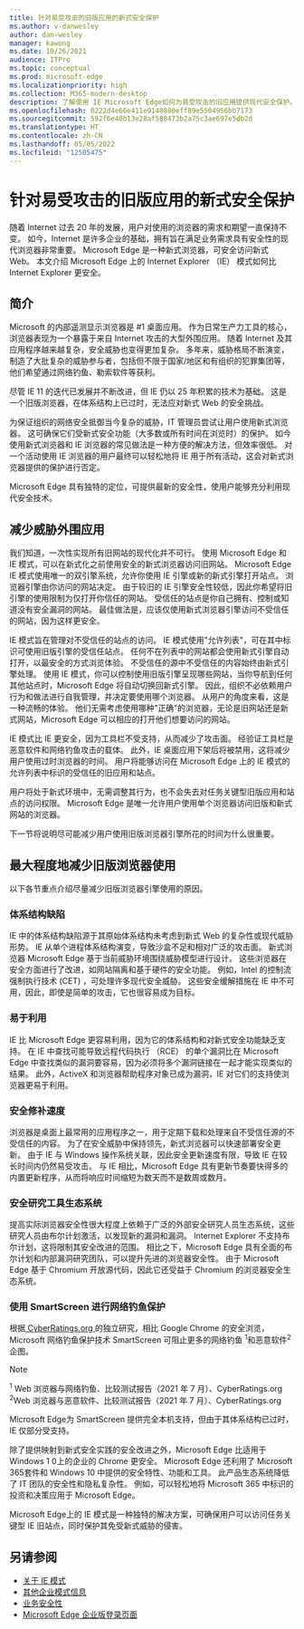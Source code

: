 ```yaml
---
title: 针对易受攻击的旧版应用的新式安全保护
ms.author: v-danwesley
author: dan-wesley
manager: kawong
ms.date: 10/26/2021
audience: ITPro
ms.topic: conceptual
ms.prod: microsoft-edge
ms.localizationpriority: high
ms.collection: M365-modern-desktop
description: 了解使用 IE Microsoft Edge如何为易受攻击的旧应用提供现代安全保护。
ms.openlocfilehash: 0222d4e66e411e9140880eff89e5504956bb7173
ms.sourcegitcommit: 592f6e40b13e28af588473b2a75c3ae697e5db2d
ms.translationtype: HT
ms.contentlocale: zh-CN
ms.lasthandoff: 05/05/2022
ms.locfileid: "12505475"
---
```

# <a name="modern-security-protection-for-vulnerable-legacy-apps"></a>针对易受攻击的旧版应用的新式安全保护

随着 Internet 过去 20 年的发展，用户对使用的浏览器的需求和期望一直保持不变。 如今，Internet 是许多企业的基础，拥有旨在满足业务需求具有安全性的现代浏览器非常重要。 Microsoft Edge 是一种新式浏览器，可安全访问新式 Web。 本文介绍 Microsoft Edge 上的 Internet Explorer （IE） 模式如何比 Internet Explorer 更安全。

## <a name="introduction"></a>简介

Microsoft 的内部遥测显示浏览器是 #1 桌面应用。 作为日常生产力工具的核心，浏览器表现为一个暴露于来自 Internet 攻击的大型外围应用。 随着 Internet 及其应用程序越来越复杂，安全威胁也变得更加复杂。 多年来，威胁格局不断演变，制造了大批复杂的威胁参与者，包括但不限于国家/地区和有组织的犯罪集团等，他们希望通过网络钓鱼、勒索软件等获利。

尽管 IE 11 的迭代已发展并不断改进，但 IE 仍以 25 年积累的技术为基础。 这是一个旧版浏览器，在体系结构上已过时，无法应对新式 Web 的安全挑战。

为保证组织的网络安全抵御当今复杂的威胁，IT 管理员尝试让用户使用新式浏览器。 这可确保它们受新式安全功能（大多数或所有时间在浏览时）的保护。
如今使用新式浏览器和 IE 浏览器的常见做法是一种方便的解决方法，但效率很低。 对一个活动使用 IE 浏览器的用户最终可以轻松地将 IE 用于所有活动，这会对新式浏览器提供的保护进行否定。

Microsoft Edge 具有独特的定位，可提供最新的安全性，使用户能够充分利用现代安全技术。

## <a name="reduce-threat-surface-area"></a>减少威胁外围应用

我们知道，一次性实现所有旧网站的现代化并不可行。 使用 Microsoft Edge 和 IE 模式，可以在新式化之前使用安全的新式浏览器访问旧网站。 Microsoft Edge IE 模式使用唯一的双引擎系统，允许你使用 IE 引擎或新的新式引擎打开站点。 浏览器引擎由你访问的网站决定。 由于较旧的 IE 引擎安全性较低，因此你希望将旧引擎的使用限制为仅打开你信任的网站。 受信任的站点是你自己拥有、控制或知道没有安全漏洞的网站。 最佳做法是，应该仅使用新式浏览器引擎访问不受信任的网站，因为这样更安全。

IE 模式旨在管理对不受信任的站点的访问。 IE 模式使用"允许列表"，可在其中标识可使用旧版引擎的受信任站点。 任何不在列表中的网站都会使用新式引擎自动打开，以最安全的方式浏览体验。 不受信任的源中不受信任的内容始终由新式引擎处理。 使用 IE 模式，你可以控制使用旧版引擎呈现哪些网站，当你导航到任何其他站点时，Microsoft Edge 将自动切换回新式引擎。 因此，组织不必依赖用户行为和做法进行自我管理，并决定要使用哪个浏览器。 从用户的角度来看，这是一种流畅的体验。 他们无需考虑使用哪种"正确"的浏览器，无论是旧网站还是新式网站，Microsoft Edge 可以相应的打开他们想要访问的网站。

IE 模式比 IE 更安全，因为工具栏不受支持，从而减少了攻击面。 经验证工具栏是恶意软件和网络钓鱼攻击的载体。 此外，IE 桌面应用下架后将被禁用，这将减少用户使用过时浏览器的时间。 用户将能够访问在 Microsoft Edge 上的 IE 模式的允许列表中标识的受信任的旧应用和站点。

用户将处于新式环境中，无需调整其行为，也不会失去对任务关键型旧版应用和站点的访问权限。 Microsoft Edge 是唯一允许用户使用单个浏览器访问旧版和新式网站的浏览器。  

下一节将说明尽可能减少用户使用旧版浏览器引擎所花的时间为什么很重要。

## <a name="minimize-legacy-browser-use"></a>最大程度地减少旧版浏览器使用

以下各节重点介绍尽量减少旧版浏览器引擎使用的原因。

### <a name="architectural-deficiency"></a>体系结构缺陷

IE 中的体系结构缺陷源于其原始体系结构未考虑到新式 Web 的复杂性或现代威胁形势。 IE 从单个进程体系结构演变，导致沙盒不足和相对广泛的攻击面。 新式浏览器 Microsoft Edge 基于当前威胁环境围绕威胁模型进行设计。 这些浏览器在安全方面进行了改进，如网站隔离和基于硬件的安全功能。 例如，Intel 的控制流强制执行技术 (CET) ，可处理许多现代安全威胁。 这些安全缓解措施在 IE 中不可用，因此，即使是简单的攻击，它也很容易成为目标。

### <a name="ease-of-exploitation"></a>易于利用

IE 比 Microsoft Edge 更容易利用，因为它的体系结构和对新式安全功能缺乏支持。 在 IE 中查找可能导致远程代码执行 （RCE） 的单个漏洞比在 Microsoft Edge 中查找类似的漏洞要容易，因为必须将多个漏洞链接在一起才能实现类似的结果。 此外，ActiveX 和浏览器帮助程序对象已成为漏洞，IE 对它们的支持使浏览器更易于利用。  

### <a name="speed-of-security-patching"></a>安全修补速度

浏览器是桌面上最常用的应用程序之一，用于定期下载和处理来自不受信任源的不受信任的内容。 为了在安全威胁中保持领先，新式浏览器可以快速部署安全更新。 由于 IE 与 Windows 操作系统关联，因此安全更新速度有限，导致 IE 在较长时间内仍然易受攻击。 与 IE 相比，Microsoft Edge 具有更新节奏要快得多的内置更新程序，从而将响应时间缩短为数天而不是数周或数月。

### <a name="security-researcher-ecosystem"></a>安全研究工具生态系统

提高实际浏览器安全性很大程度上依赖于广泛的外部安全研究人员生态系统，这些研究人员由布尔计划激活，以发现新的漏洞和漏洞。 Internet Explorer 不支持布尔计划，这将限制其安全改进的范围。 相比之下，Microsoft Edge 具有全面的布尔计划和内部漏洞研究团队，可以提升先进的浏览器安全性。 由于 Microsoft Edge 基于 Chromium 开放源代码，因此它还受益于 Chromium 的浏览器安全生态系统。

### <a name="phishing-protection-using-smartscreen"></a>使用 SmartScreen 进行网络钓鱼保护

根据[ CyberRatings.org ](https://www.cyberratings.org/)的独立研究，相比 Google Chrome 的安全浏览，Microsoft 网络钓鱼保护技术 SmartScreen 可阻止更多的网络钓鱼 <sup>1</sup>和恶意软件<sup>2</sup>企图。

> [!NOTE]
> <sup>1</sup> Web 浏览器与网络钓鱼、比较测试报告（2021 年 7 月）、CyberRatings.org<br>
> <sup>2</sup>Web 浏览器与恶意软件、比较测试报告（2021 年 7 月）、CyberRatings.org

Microsoft Edge为 SmartScreen 提供完全本机支持，但由于其体系结构已过时，IE 仅部分受支持。

除了提供映射到新式安全实践的安全改进之外，Microsoft Edge 比适用于 Windows 1 0上的企业的 Chrome 更安全。 Microsoft Edge 还利用了 Microsoft 365套件和 Windows 10 中提供的安全特性、功能和工具。 此产品生态系统降低了 IT 团队的安全性和隐私复杂性。 例如，可以轻松地将 Microsoft 365 中标识的投资和决策应用于 Microsoft Edge。

Microsoft Edge上的 IE 模式是一种独特的解决方案，可确保用户可以访问任务关键型 IE 旧站点，同时保护其免受新式威胁的侵害。

## <a name="see-also"></a>另请参阅

- [关于 IE 模式](./edge-ie-mode.md)
- [其他企业模式信息](/internet-explorer/ie11-deploy-guide/enterprise-mode-overview-for-ie11)
- [业务安全性](./ms-edge-security-for-business.md)
- [Microsoft Edge 企业版登录页面](https://aka.ms/EdgeEnterprise)